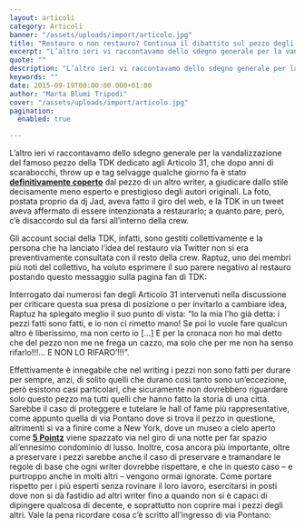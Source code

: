 ```yaml
---
layout: articoli
category: Articoli
banner: "/assets/uploads/import/articolo.jpg"
title: "Restauro o non restauro? Continua il dibattito sul pezzo degli Articolo 31"
excerpt: "L’altro ieri vi raccontavamo dello sdegno generale per la vandalizzazione del famoso pezzo della TDK dedicato agli Articolo 31, che dopo anni di scarabocchi, throw up e tag selvagge qualche giorno fa è stato definitivamente coperto dal pezzo di un altro writer, a giudicare dallo stile decisamente meno esperto e prestigioso degli autori originali. La [&hellip"
quote: ""
description: "L’altro ieri vi raccontavamo dello sdegno generale per la vandalizzazione del famoso pezzo della TDK dedicato agli Articolo 31, che dopo anni di scarabocchi, throw up e tag selvagge qualche giorno fa è stato definitivamente coperto dal pezzo di un altro writer, a giudicare dallo stile decisamente meno esperto e prestigioso degli autori originali. La [&hellip"
keywords: ""
date: 2015-09-19T00:00:00.000+01:00
author: "Marta Blumi Tripodi"
cover: "/assets/uploads/import/articolo.jpg"
pagination:
  enabled: true

---
```


[](https://hotmc.com/wp-content/uploads/2015/09/articolo.jpg)

L’altro ieri vi raccontavamo dello sdegno generale per la vandalizzazione del famoso pezzo della TDK dedicato agli Articolo 31, che dopo anni di scarabocchi, throw up e tag selvagge qualche giorno fa è stato **[definitivamente coperto](https://hotmc.com/lo-storico-pezzo-dedicato-agli-articolo-31-vandalizzato-e-coperto/)** dal pezzo di un altro writer, a giudicare dallo stile decisamente meno esperto e prestigioso degli autori originali. La foto, postata proprio da dj Jad, aveva fatto il giro del web, e la TDK in un tweet aveva affermato di essere intenzionata a restaurarlo; a quanto pare, però, c’è disaccordo sul da farsi all’interno della crew.

Gli account social della TDK, infatti, sono gestiti collettivamente e la persona che ha lanciato l’idea del restauro via Twitter non si era preventivamente consultata con il resto della crew. Raptuz, uno dei membri più noti del collettivo, ha voluto esprimere il suo parere negativo al restauro postando questo messaggio sulla pagina fan di TDK:

[](https://hotmc.com/wp-content/uploads/2015/09/Schermata-2015-09-19-alle-00.03.44.png)

Interrogato dai numerosi fan degli Articolo 31 intervenuti nella discussione per criticare questa sua presa di posizione o per invitarlo a cambiare idea, Raptuz ha spiegato meglio il suo punto di vista: “Io la mia l’ho già detta: i pezzi fatti sono fatti, e io non ci rimetto mano! Se poi lo vuole fare qualcun altro è liberissimo, ma non certo io \[…\] E per la cronaca non ho mai detto che del pezzo non me ne frega un cazzo, ma solo che per me non ha senso rifarlo!!!… E NON LO RIFARO’!!!”. 

Effettivamente è innegabile che nel writing i pezzi non sono fatti per durare per sempre, anzi, di solito quelli che durano così tanto sono un’eccezione, però esistono casi particolari, che sicuramente non dovrebbero riguardare solo questo pezzo ma tutti quelli che hanno fatto la storia di una città. Sarebbe il caso di proteggere e tutelare le hall of fame più rappresentative, come appunto quella di via Pontano dove si trova il pezzo in questione, altrimenti si va a finire come a New York, dove un museo a cielo aperto come **[5 Pointz](https://hotmc.com/il-proprietario-di-5-pointz-spiega-le-ragioni-della-distruzione-dei-graffiti/)** viene spazzato via nel giro di una notte per far spazio all’ennesimo condominio di lusso. Inoltre, cosa ancora più importante, oltre a preservare i pezzi sarebbe anche il caso di preservare e tramandare le regole di base che ogni writer dovrebbe rispettare, e che in questo caso – e purtroppo anche in molti altri – vengono ormai ignorate. Come portare rispetto per i più esperti senza rovinare il loro lavoro, esercitarsi in posti dove non si dà fastidio ad altri writer fino a quando non si è capaci di dipingere qualcosa di decente, e soprattutto non coprire mai i pezzi degli altri. Vale la pena ricordare cosa c’è scritto all’ingresso di via Pontano:

[](https://hotmc.com/wp-content/uploads/2015/09/pontano.jpg)